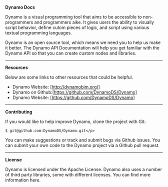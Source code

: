 **Dynamo Docs**

Dynamo is a visual programming tool that aims to be accessible to non-programmers and programmers aike. It gives users the ability to visually script behavior,
define cutom pieces of logic, and script using various textual programming languages.

Dynamo is an open source tool, which means we need you to help us make it better. The Dynamo API Documentation will help you get familiar with the Dynamo API so that
you can create custom nodes and libraries.

---

**Resources**

Below are some links to other resources that could be helpful.

- Dynamo Website: [http://dynamobim.org/]
- Dynamo on Github:[https://github.com/DynamoDS/Dynamo]
- Dynamo Website: [https://github.com/DynamoDS/Dynamo]

---

**Contributing**

If you would like to help improve Dynamo, clone the project with Git:

``$ git@github.com:DynamoDS/Dynamo.git</p>``

You can make suggestions or track and submit bugs via Github issues. You can submit your own code to the Dynamo project via a Github pull request.

---

**License**

Dynamo is licensed under the Apache License. Dynamo also uses a number of third party libraries, some with different licenses. You can find more information here.
 